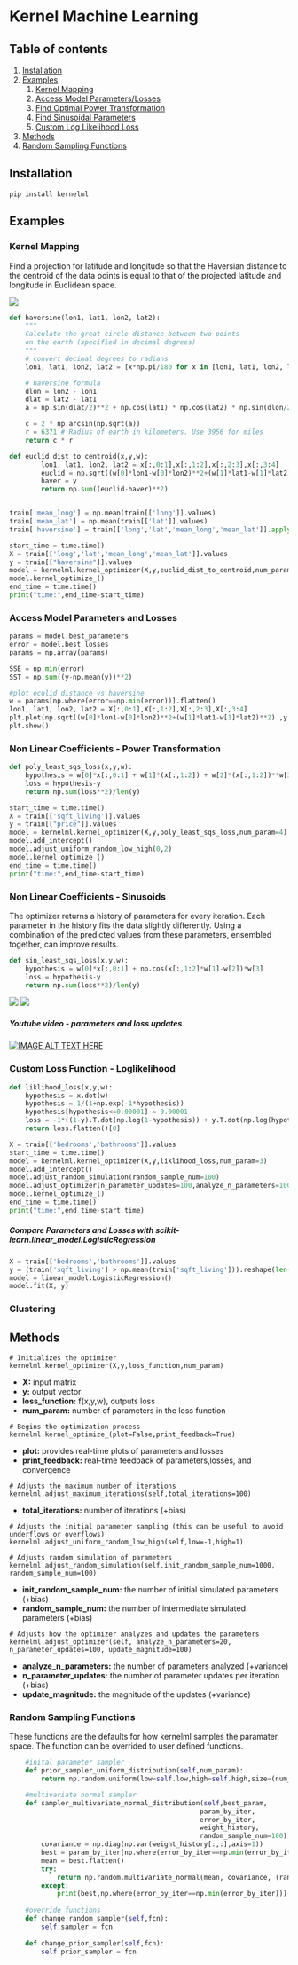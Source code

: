 # Kernel Machine Learning 

## Table of contents
1. [Installation](#installation)
2. [Examples](#examples)
    1. [Kernel Mapping](#kernelmapping)
    2. [Access Model Parameters/Losses](#accessmodel)
    2. [Find Optimal Power Transformation](#powertransformation)
    3. [Find Sinusoidal Parameters](#sinusoids)
    4. [Custom Log Likelihood Loss](#loglikelihood)
3. [Methods](#methods)
4. [Random Sampling Functions](#defaults)

## Installation <a name="installation"></a>

```
pip install kernelml
```

## Examples <a name="examples"></a>

### Kernel Mapping <a name="kernelmapping"></a>
Find a projection for latitude and longitude so that the Haversian distance to the centroid of the data points is equal to that of the projected latitude and longitude in Euclidean space.

![](https://user-images.githubusercontent.com/21232362/39224068-37ba94c0-4813-11e8-9414-6d489fe86b4d.png)


```python
def haversine(lon1, lat1, lon2, lat2):
    """
    Calculate the great circle distance between two points 
    on the earth (specified in decimal degrees)
    """
    # convert decimal degrees to radians 
    lon1, lat1, lon2, lat2 = [x*np.pi/180 for x in [lon1, lat1, lon2, lat2]] 

    # haversine formula 
    dlon = lon2 - lon1 
    dlat = lat2 - lat1 
    a = np.sin(dlat/2)**2 + np.cos(lat1) * np.cos(lat2) * np.sin(dlon/2)**2

    c = 2 * np.arcsin(np.sqrt(a)) 
    r = 6371 # Radius of earth in kilometers. Use 3956 for miles
    return c * r

def euclid_dist_to_centroid(x,y,w):
        lon1, lat1, lon2, lat2 = x[:,0:1],x[:,1:2],x[:,2:3],x[:,3:4]
        euclid = np.sqrt((w[0]*lon1-w[0]*lon2)**2+(w[1]*lat1-w[1]*lat2)**2) 
        haver = y
        return np.sum((euclid-haver)**2)


train['mean_long'] = np.mean(train[['long']].values)
train['mean_lat'] = np.mean(train[['lat']].values)
train['haversine'] = train[['long','lat','mean_long','mean_lat']].apply(lambda x: haversine(x[0],x[1],x[2],x[3]),axis=1)

start_time = time.time()
X = train[['long','lat','mean_long','mean_lat']].values
y = train[["haversine"]].values
model = kernelml.kernel_optimizer(X,y,euclid_dist_to_centroid,num_param=2)
model.kernel_optimize_()    
end_time = time.time()
print("time:",end_time-start_time)
```
### Access Model Parameters and Losses <a name="accessmodel"></a>

```python
params = model.best_parameters
error = model.best_losses
params = np.array(params)

SSE = np.min(error)
SST = np.sum((y-np.mean(y))**2)

#plot eculid distance vs haversine
w = params[np.where(error==np.min(error))].flatten()
lon1, lat1, lon2, lat2 = X[:,0:1],X[:,1:2],X[:,2:3],X[:,3:4]
plt.plot(np.sqrt((w[0]*lon1-w[0]*lon2)**2+(w[1]*lat1-w[1]*lat2)**2) ,y,'.')
plt.show()
```

### Non Linear Coefficients - Power Transformation <a name="powertransformation"></a>

```python
def poly_least_sqs_loss(x,y,w):
    hypothesis = w[0]*x[:,0:1] + w[1]*(x[:,1:2]) + w[2]*(x[:,1:2])**w[3]
    loss = hypothesis-y 
    return np.sum(loss**2)/len(y)

start_time = time.time()
X = train[['sqft_living']].values
y = train[["price"]].values
model = kernelml.kernel_optimizer(X,y,poly_least_sqs_loss,num_param=4)
model.add_intercept()
model.adjust_uniform_random_low_high(0,2)
model.kernel_optimize_()    
end_time = time.time()
print("time:",end_time-start_time)
```

### Non Linear Coefficients - Sinusoids <a name="sinusoids"></a>

The optimizer returns a history of parameters for every iteration. Each parameter in the history fits the data slightly differently. Using a combination of the predicted values from these parameters, ensembled together, can improve results.

```python
def sin_least_sqs_loss(x,y,w):
    hypothesis = w[0]*x[:,0:1] + np.cos(x[:,1:2]*w[1]-w[2])*w[3]
    loss = hypothesis-y
    return np.sum(loss**2)/len(y)
```

![](https://user-images.githubusercontent.com/21232362/39224841-34a459fc-4817-11e8-9786-be1c8e2ef595.png)
![](https://user-images.githubusercontent.com/21232362/39224840-323fef32-4817-11e8-9af2-c417b5c78a19.png)

##### Youtube video - parameters and loss updates
[![IMAGE ALT TEXT HERE](https://img.youtube.com/vi/6VJ4KeqJiB4/0.jpg)](https://www.youtube.com/watch?v=6VJ4KeqJiB4)

### Custom Loss Function - Loglikelihood <a name="loglikelihood"></a>

```python
def liklihood_loss(x,y,w):
    hypothesis = x.dot(w)
    hypothesis = 1/(1+np.exp(-1*hypothesis))
    hypothesis[hypothesis<=0.00001] = 0.00001
    loss = -1*((1-y).T.dot(np.log(1-hypothesis)) + y.T.dot(np.log(hypothesis)))/len(y)
    return loss.flatten()[0]

X = train[['bedrooms','bathrooms']].values
start_time = time.time()
model = kernelml.kernel_optimizer(X,y,liklihood_loss,num_param=3)
model.add_intercept()
model.adjust_random_simulation(random_sample_num=100)
model.adjust_optimizer(n_parameter_updates=100,analyze_n_parameters=100)
model.kernel_optimize_()
end_time = time.time()
print("time:",end_time-start_time)
```

##### Compare Parameters and Losses with scikit-learn.linear_model.LogisticRegression

```python
X = train[['bedrooms','bathrooms']].values
y = (train['sqft_living'] > np.mean(train['sqft_living'])).reshape(len(train),1)
model = linear_model.LogisticRegression()
model.fit(X, y)
```
### Clustering



## Methods <a name="methods"></a>

```
# Initializes the optimizer
kernelml.kernel_optimizer(X,y,loss_function,num_param)
```
* **X:** input matrix
* **y:** output vector
* **loss_function:** f(x,y,w), outputs loss
* **num_param:** number of parameters in the loss function

```
# Begins the optimization process
kernelml.kernel_optimize_(plot=False,print_feedback=True)
```
* **plot:** provides real-time plots of parameters and losses
* **print_feedback:** real-time feedback of parameters,losses, and convergence


```
# Adjusts the maximum number of iterations
kernelml.adjust_maximum_iterations(self,total_iterations=100) 
```
* **total_iterations:** number of iterations (+bias)

```
# Adjusts the initial parameter sampling (this can be useful to avoid underflows or overflows)
kernelml.adjust_uniform_random_low_high(self,low=-1,high=1)
```

```
# Adjusts random simulation of parameters
kernelml.adjust_random_simulation(self,init_random_sample_num=1000, random_sample_num=100)
```
* **init_random_sample_num:** the number of initial simulated parameters (+bias)
* **random_sample_num:** the number of intermediate simulated parameters (+bias)
   

```
# Adjusts how the optimizer analyzes and updates the parameters
kernelml.adjust_optimizer(self, analyze_n_parameters=20, n_parameter_updates=100, update_magnitude=100)
```
* **analyze_n_parameters:** the number of parameters analyzed (+variance)
* **n_parameter_updates:** the number of parameter updates per iteration (+bias)
* **update_magnitude:** the magnitude of the updates (+variance)

### Random Sampling Functions <a name="defaults"></a>

These functions are the defaults for how kernelml samples the paramater space. The function can be overrided to user defined functions.

```python
    #inital parameter sampler
    def prior_sampler_uniform_distribution(self,num_param):
        return np.random.uniform(low=self.low,high=self.high,size=(num_param,self.init_random_sample_num))

    #multivariate normal sampler
    def sampler_multivariate_normal_distribution(self,best_param,
                                                param_by_iter,
                                                error_by_iter,
                                                weight_history,
                                                random_sample_num=100):
        covariance = np.diag(np.var(weight_history[:,:],axis=1))
        best = param_by_iter[np.where(error_by_iter==np.min(error_by_iter))[0]]
        mean = best.flatten()
        try:
            return np.random.multivariate_normal(mean, covariance, (random_sample_num)).T
        except:
            print(best,np.where(error_by_iter==np.min(error_by_iter)))
            
    #override functions
    def change_random_sampler(self,fcn):
        self.sampler = fcn
        
    def change_prior_sampler(self,fcn):
        self.prior_sampler = fcn
```            
